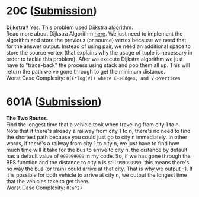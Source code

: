 # 20C ([Submission](https://codeforces.com/contest/20/submission/45592295))
**Dijkstra?** Yes. This problem used Dijkstra algorithm.  
Read more about Dijkstra Algorithm [here](https://en.wikipedia.org/wiki/Dijkstra%27s_algorithm). We just need to implement the algorithm and store the previous (or source) vertex because we need that for the answer output. Instead of using pair, we need an additional space to store the source vertex (that explains why the usage of tuple is necessary in order to tackle this problem). After we execute Dijkstra algorithm we just have to "trace-back" the process using stack and pop them all up. This will return the path we've gone through to get the minimum distance.  
Worst Case Complexity: `O(E*log(V)) where E->Edges; and V->Vertices`

# 601A ([Submission](https://codeforces.com/contest/601/submission/45593546))
**The Two Routes**.  
Find the longest time that a vehicle took when traveling from city 1 to n. Note that if there's already a railway from city 1 to n, there's no need to find the shortest path because you could just go to city n immediately. In other words, if there's a railway from city 1 to city n, we just have to find how much time will it take for the bus to arrive to city n. the distance by default has a default value of `999999999` in my code. So, if we has gone through the BFS function and the distance to city n is still `999999999`, this means there's no way the bus (or train) could arrive at that city. That is why we output -1. If it is possible for both vehicle to arrive at city n, we output the longest time that the vehicles take to get there.  
Worst Case Complexity: `O(n^2)`
